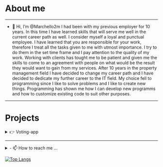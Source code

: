 
# About me

---

- 👋 Hi, I’m @Marchello2m 
I had been with my previous employer for 10 years. In this time I have learned skills that will serve me well in the current career path as well. 
I consider myself a loyal and punctual employee.
I have learned that you are responsible for your work, therefore I treat all the tasks given to me with utmost importance. 
I try to do them in the set time frame and I pay attention to the quality of my work. 
Working with clients has tought me to be patient and given me the skills to come to an agreement with people on what would be the result they would want to gain from my services. 
After 10 years in the property management field I have decided to change my career path and I have decided to dedicate my further career to the IT field. 
My choice fell to programming since I like to solve problems and I like to create new things. 
Programming has shown me how I can develop new programms and how to customize existing code to suit other purposes.

---
# Projects



<details><summary>👉 Voting-app</summary>
    <p>
https://github.com/Marchello2m/Voting-app
</p>

</details>

--- 

<details><summary>- 📫 How to reach me ...</summary>
    <p>
- Marchello2m@gmail.com
- Phone:+37124841997
</p>

</details>

[![Top Langs](https://github-readme-stats.vercel.app/api/top-langs/?username=Marchello2m)](https://github.com/anuraghazra/github-readme-stats)

<!---
Marchello2m/Marchello2m is a ✨ special ✨ repository because its `README.md` (this file) appears on your GitHub profile.
You can click the Preview link to take a look at your changes.
--->
